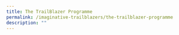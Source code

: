 ```yaml
---
title: The TrailBlazer Programme
permalink: /imaginative-trailblazers/the-trailblazer-programme
description: ""
---
```

